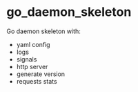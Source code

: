 # go_daemon_skeleton
Go daemon skeleton with:
- yaml config
- logs
- signals
- http server
- generate version
- requests stats

